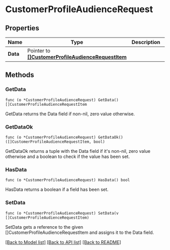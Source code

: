# CustomerProfileAudienceRequest

## Properties

Name | Type | Description | Notes
------------ | ------------- | ------------- | -------------
**Data** | Pointer to [**[]CustomerProfileAudienceRequestItem**](CustomerProfileAudienceRequestItem.md) |  | [optional] 

## Methods

### GetData

`func (o *CustomerProfileAudienceRequest) GetData() []CustomerProfileAudienceRequestItem`

GetData returns the Data field if non-nil, zero value otherwise.

### GetDataOk

`func (o *CustomerProfileAudienceRequest) GetDataOk() ([]CustomerProfileAudienceRequestItem, bool)`

GetDataOk returns a tuple with the Data field if it's non-nil, zero value otherwise
and a boolean to check if the value has been set.

### HasData

`func (o *CustomerProfileAudienceRequest) HasData() bool`

HasData returns a boolean if a field has been set.

### SetData

`func (o *CustomerProfileAudienceRequest) SetData(v []CustomerProfileAudienceRequestItem)`

SetData gets a reference to the given []CustomerProfileAudienceRequestItem and assigns it to the Data field.


[[Back to Model list]](../README.md#documentation-for-models) [[Back to API list]](../README.md#documentation-for-api-endpoints) [[Back to README]](../README.md)


